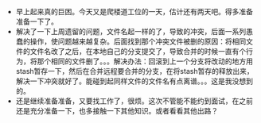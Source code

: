 + 早上起来真的巨困。今天又是爬楼道工位的一天，估计还有两天吧。得多准备准备一下了。
+ 解决了一下上周遗留的问题，文件名起一样的了，导致的冲突，后面一系列愚蠢的操作，使问题越来越复杂。后面找到那个冲突文件被删的原因：将相同文件的文件名改了之后，在本地自己的分支提交了，导致合并的时候一直有个行为，将那个相同的文件删了。。。解决办法：回滚到上一个分支将改动的地方用stash暂存一下，然后在合并远程要合并的分支，在将stash暂存的释放出来，解决一下冲突就好了。能碰到起同样文件的文件名有点离谱。。。这是我没想到的。
+ 还是继续准备准备，又要找工作了，很烦。这次不管能不能约到面试，在之前还是充分准备一下，也多接触一下其他知识。或者看看其他出路？